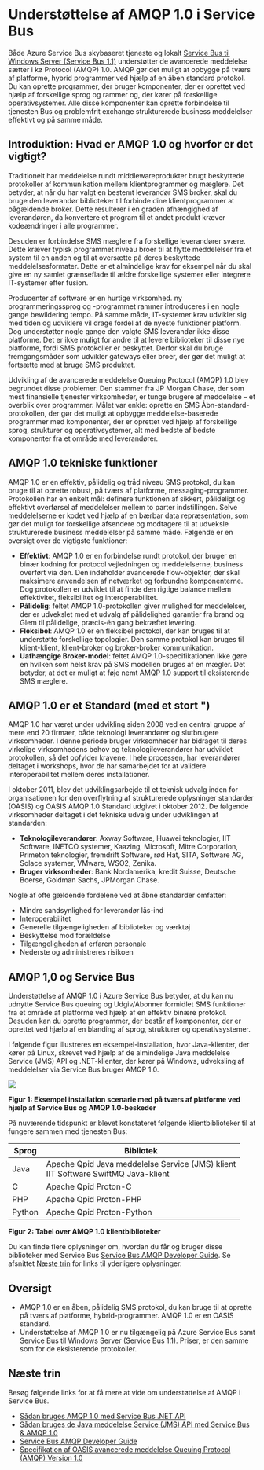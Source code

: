 <properties 
    pageTitle="Oversigt over Service Bus AMQP med Java | Microsoft Azure" 
    description="Få mere at vide om brug af Java med de avancerede meddelelse Queuing Protocol (AMQP) 1.0 i Azure." 
    services="service-bus" 
    documentationCenter="java" 
    authors="sethmanheim" 
    manager="timlt" 
    editor=""/>

<tags 
    ms.service="service-bus" 
    ms.workload="na" 
    ms.tgt_pltfrm="na" 
    ms.devlang="Java" 
    ms.topic="article" 
    ms.date="10/04/2016" 
    ms.author="sethm"/>


# <a name="amqp-10-support-in-service-bus"></a>Understøttelse af AMQP 1.0 i Service Bus

Både Azure Service Bus skybaseret tjeneste og lokalt [Service Bus til Windows Server (Service Bus 1.1)](https://msdn.microsoft.com/library/dn282144.aspx) understøtter de avancerede meddelelse sætter i kø Protocol (AMQP) 1.0. AMQP gør det muligt at opbygge på tværs af platforme, hybrid programmer ved hjælp af en åben standard protokol. Du kan oprette programmer, der bruger komponenter, der er oprettet ved hjælp af forskellige sprog og rammer og, der kører på forskellige operativsystemer. Alle disse komponenter kan oprette forbindelse til tjenesten Bus og problemfrit exchange strukturerede business meddelelser effektivt og på samme måde.

## <a name="introduction-what-is-amqp-10-and-why-is-it-important"></a>Introduktion: Hvad er AMQP 1.0 og hvorfor er det vigtigt?

Traditionelt har meddelelse rundt middlewareprodukter brugt beskyttede protokoller af kommunikation mellem klientprogrammer og mæglere. Det betyder, at når du har valgt en bestemt leverandør SMS broker, skal du bruge den leverandør biblioteker til forbinde dine klientprogrammer at pågældende broker. Dette resulterer i en graden afhængighed af leverandøren, da konvertere et program til et andet produkt kræver kodeændringer i alle programmer. 

Desuden er forbindelse SMS mæglere fra forskellige leverandører svære. Dette kræver typisk programmet niveau broer til at flytte meddelelser fra et system til en anden og til at oversætte på deres beskyttede meddelelsesformater. Dette er et almindelige krav for eksempel når du skal give en ny samlet grænseflade til ældre forskellige systemer eller integrere IT-systemer efter fusion.

Producenter af software er en hurtige virksomhed. ny programmeringssprog og -programmet rammer introduceres i en nogle gange bewildering tempo. På samme måde, IT-systemer krav udvikler sig med tiden og udviklere vil drage fordel af de nyeste funktioner platform. Dog understøtter nogle gange den valgte SMS leverandør ikke disse platforme. Det er ikke muligt for andre til at levere biblioteker til disse nye platforme, fordi SMS protokoller er beskyttet. Derfor skal du bruge fremgangsmåder som udvikler gateways eller broer, der gør det muligt at fortsætte med at bruge SMS produktet.

Udvikling af de avancerede meddelelse Queuing Protocol (AMQP) 1.0 blev begrundet disse problemer. Den stammer fra JP Morgan Chase, der som mest finansielle tjenester virksomheder, er tunge brugere af meddelelse – et overblik over programmer. Målet var enkle: oprette en SMS Åbn-standard-protokollen, der gør det muligt at opbygge meddelelse-baserede programmer med komponenter, der er oprettet ved hjælp af forskellige sprog, strukturer og operativsystemer, alt med bedste af bedste komponenter fra et område med leverandører.

## <a name="amqp-10-technical-features"></a>AMQP 1.0 tekniske funktioner

AMQP 1.0 er en effektiv, pålidelig og tråd niveau SMS protokol, du kan bruge til at oprette robust, på tværs af platforme, messaging-programmer. Protokollen har en enkelt mål: definere funktionen af sikkert, pålideligt og effektivt overførsel af meddelelser mellem to parter indstillingen. Selve meddelelserne er kodet ved hjælp af en bærbar data repræsentation, som gør det muligt for forskellige afsendere og modtagere til at udveksle strukturerede business meddelelser på samme måde. Følgende er en oversigt over de vigtigste funktioner:

*    **Effektivt**: AMQP 1.0 er en forbindelse rundt protokol, der bruger en binær kodning for protocol vejledningen og meddelelserne, business overført via den. Den indeholder avancerede flow-objekter, der skal maksimere anvendelsen af netværket og forbundne komponenterne. Dog protokollen er udviklet til at finde den rigtige balance mellem effektivitet, fleksibilitet og interoperabilitet.
*    **Pålidelig**: feltet AMQP 1.0-protokollen giver mulighed for meddelelser, der er udvekslet med et udvalg af pålidelighed garantier fra brand og Glem til pålidelige, præcis-én gang bekræftet levering.
*    **Fleksibel**: AMQP 1.0 er en fleksibel protokol, der kan bruges til at understøtte forskellige topologier. Den samme protokol kan bruges til klient-klient, klient-broker og broker-broker kommunikation.
*    **Uafhængige Broker-model**: feltet AMQP 1.0-specifikationen ikke gøre en hvilken som helst krav på SMS modellen bruges af en mægler. Det betyder, at det er muligt at føje nemt AMQP 1.0 support til eksisterende SMS mæglere.

## <a name="amqp-10-is-a-standard-with-a-capital-s"></a>AMQP 1.0 er et Standard (med et stort ")

AMQP 1.0 har været under udvikling siden 2008 ved en central gruppe af mere end 20 firmaer, både teknologi leverandører og slutbrugere virksomheder. I denne periode bruger virksomheder har bidraget til deres virkelige virksomhedens behov og teknologileverandører har udviklet protokollen, så det opfylder kravene. I hele processen, har leverandører deltaget i workshops, hvor de har samarbejdet for at validere interoperabilitet mellem deres installationer.

I oktober 2011, blev det udviklingsarbejde til et teknisk udvalg inden for organisationen for den overflytning af strukturerede oplysninger standarder (OASIS) og OASIS AMQP 1.0 Standard udgivet i oktober 2012. De følgende virksomheder deltaget i det tekniske udvalg under udviklingen af standarden:

*    **Teknologileverandører**: Axway Software, Huawei teknologier, IIT Software, INETCO systemer, Kaazing, Microsoft, Mitre Corporation, Primeton teknologier, fremdrift Software, rød Hat, SITA, Software AG, Solace systemer, VMware, WSO2, Zenika.
*    **Bruger virksomheder**: Bank Nordamerika, kredit Suisse, Deutsche Boerse, Goldman Sachs, JPMorgan Chase.

Nogle af ofte gældende fordelene ved at åbne standarder omfatter:

*    Mindre sandsynlighed for leverandør lås-ind
*    Interoperabilitet
*    Generelle tilgængeligheden af biblioteker og værktøj
*    Beskyttelse mod forældelse
*    Tilgængeligheden af erfaren personale
*    Nederste og administreres risikoen

## <a name="amqp-10-and-service-bus"></a>AMQP 1,0 og Service Bus

Understøttelse af AMQP 1.0 i Azure Service Bus betyder, at du kan nu udnytte Service Bus queuing og Udgiv/Abonner formidlet SMS funktioner fra et område af platforme ved hjælp af en effektiv binære protokol. Desuden kan du oprette programmer, der består af komponenter, der er oprettet ved hjælp af en blanding af sprog, strukturer og operativsystemer.

I følgende figur illustreres en eksempel-installation, hvor Java-klienter, der kører på Linux, skrevet ved hjælp af de almindelige Java meddelelse Service (JMS) API og .NET-klienter, der kører på Windows, udveksling af meddelelser via Service Bus bruger AMQP 1.0.

![][0]

**Figur 1: Eksempel installation scenarie med på tværs af platforme ved hjælp af Service Bus og AMQP 1.0-beskeder**

På nuværende tidspunkt er blevet konstateret følgende klientbiblioteker til at fungere sammen med tjenesten Bus:

| Sprog | Bibliotek                                                                       |
|----------|-------------------------------------------------------------------------------|
| Java     | Apache Qpid Java meddelelse Service (JMS) klient<br/>IIT Software SwiftMQ Java-klient |
| C        | Apache Qpid Proton-C                                                          |
| PHP      | Apache Qpid Proton-PHP                                                        |
| Python   | Apache Qpid Proton-Python                                                     |


**Figur 2: Tabel over AMQP 1.0 klientbiblioteker**

Du kan finde flere oplysninger om, hvordan du får og bruger disse biblioteker med Service Bus [Service Bus AMQP Developer Guide][]. Se afsnittet [Næste trin](service-bus-java-amqp-overview.md#next-steps) for links til yderligere oplysninger.

## <a name="summary"></a>Oversigt

*    AMQP 1.0 er en åben, pålidelig SMS protokol, du kan bruge til at oprette på tværs af platforme, hybrid-programmer. AMQP 1.0 er en OASIS standard.
*    Understøttelse af AMQP 1.0 er nu tilgængelig på Azure Service Bus samt Service Bus til Windows Server (Service Bus 1.1). Priser, er den samme som for de eksisterende protokoller.

## <a name="next-steps"></a>Næste trin

Besøg følgende links for at få mere at vide om understøttelse af AMQP i Service Bus.

*    [Sådan bruges AMQP 1.0 med Service Bus .NET API](service-bus-dotnet-advanced-message-queuing.md)
*    [Sådan bruges de Java meddelelse Service (JMS) API med Service Bus & AMQP 1.0](service-bus-java-how-to-use-jms-api-amqp.md)
*    [Service Bus AMQP Developer Guide][]
*    [Specifikation af OASIS avancerede meddelelse Queuing Protocol (AMQP) Version 1.0](http://docs.oasis-open.org/amqp/core/v1.0/os/amqp-core-complete-v1.0-os.pdf)

[0]: ./media/service-bus-java-amqp-overview/Example1.png
[Service Bus AMQP Developer Guide]: service-bus-amqp-dotnet.md

 
